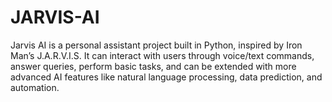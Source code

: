 # JARVIS-AI
Jarvis AI is a personal assistant project built in Python, inspired by Iron Man’s J.A.R.V.I.S. It can interact with users through voice/text commands, answer queries, perform basic tasks, and can be extended with more advanced AI features like natural language processing, data prediction, and automation.
